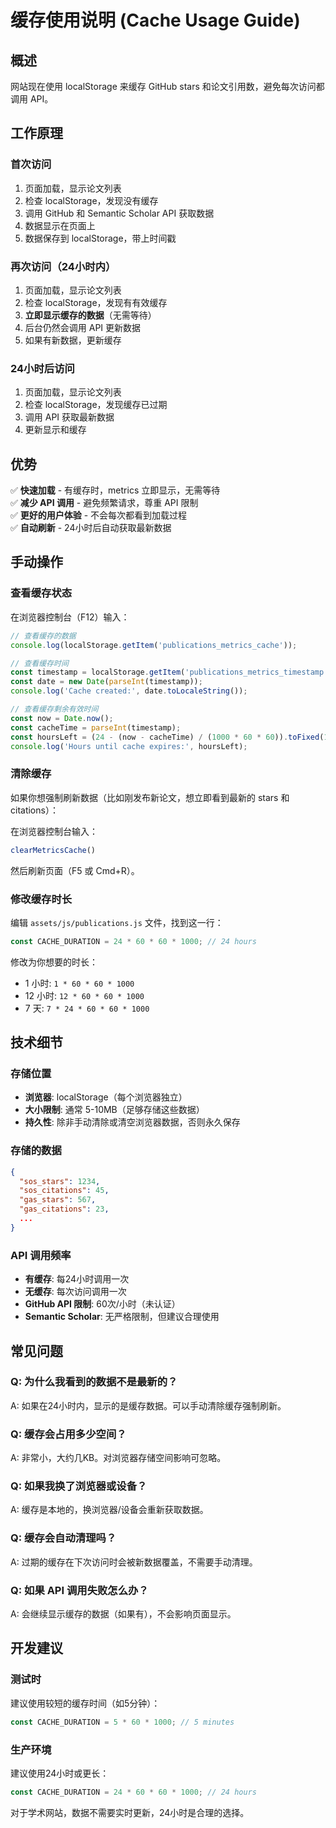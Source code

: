 # 缓存使用说明 (Cache Usage Guide)

## 概述

网站现在使用 localStorage 来缓存 GitHub stars 和论文引用数，避免每次访问都调用 API。

## 工作原理

### 首次访问
1. 页面加载，显示论文列表
2. 检查 localStorage，发现没有缓存
3. 调用 GitHub 和 Semantic Scholar API 获取数据
4. 数据显示在页面上
5. 数据保存到 localStorage，带上时间戳

### 再次访问（24小时内）
1. 页面加载，显示论文列表
2. 检查 localStorage，发现有有效缓存
3. **立即显示缓存的数据**（无需等待）
4. 后台仍然会调用 API 更新数据
5. 如果有新数据，更新缓存

### 24小时后访问
1. 页面加载，显示论文列表
2. 检查 localStorage，发现缓存已过期
3. 调用 API 获取最新数据
4. 更新显示和缓存

## 优势

✅ **快速加载** - 有缓存时，metrics 立即显示，无需等待  
✅ **减少 API 调用** - 避免频繁请求，尊重 API 限制  
✅ **更好的用户体验** - 不会每次都看到加载过程  
✅ **自动刷新** - 24小时后自动获取最新数据  

## 手动操作

### 查看缓存状态
在浏览器控制台（F12）输入：
```javascript
// 查看缓存的数据
console.log(localStorage.getItem('publications_metrics_cache'));

// 查看缓存时间
const timestamp = localStorage.getItem('publications_metrics_timestamp');
const date = new Date(parseInt(timestamp));
console.log('Cache created:', date.toLocaleString());

// 查看缓存剩余有效时间
const now = Date.now();
const cacheTime = parseInt(timestamp);
const hoursLeft = (24 - (now - cacheTime) / (1000 * 60 * 60)).toFixed(1);
console.log('Hours until cache expires:', hoursLeft);
```

### 清除缓存
如果你想强制刷新数据（比如刚发布新论文，想立即看到最新的 stars 和 citations）：

在浏览器控制台输入：
```javascript
clearMetricsCache()
```

然后刷新页面（F5 或 Cmd+R）。

### 修改缓存时长

编辑 `assets/js/publications.js` 文件，找到这一行：
```javascript
const CACHE_DURATION = 24 * 60 * 60 * 1000; // 24 hours
```

修改为你想要的时长：
- 1 小时: `1 * 60 * 60 * 1000`
- 12 小时: `12 * 60 * 60 * 1000`
- 7 天: `7 * 24 * 60 * 60 * 1000`

## 技术细节

### 存储位置
- **浏览器**: localStorage（每个浏览器独立）
- **大小限制**: 通常 5-10MB（足够存储这些数据）
- **持久性**: 除非手动清除或清空浏览器数据，否则永久保存

### 存储的数据
```json
{
  "sos_stars": 1234,
  "sos_citations": 45,
  "gas_stars": 567,
  "gas_citations": 23,
  ...
}
```

### API 调用频率
- **有缓存**: 每24小时调用一次
- **无缓存**: 每次访问调用一次
- **GitHub API 限制**: 60次/小时（未认证）
- **Semantic Scholar**: 无严格限制，但建议合理使用

## 常见问题

### Q: 为什么我看到的数据不是最新的？
A: 如果在24小时内，显示的是缓存数据。可以手动清除缓存强制刷新。

### Q: 缓存会占用多少空间？
A: 非常小，大约几KB。对浏览器存储空间影响可忽略。

### Q: 如果我换了浏览器或设备？
A: 缓存是本地的，换浏览器/设备会重新获取数据。

### Q: 缓存会自动清理吗？
A: 过期的缓存在下次访问时会被新数据覆盖，不需要手动清理。

### Q: 如果 API 调用失败怎么办？
A: 会继续显示缓存的数据（如果有），不会影响页面显示。

## 开发建议

### 测试时
建议使用较短的缓存时间（如5分钟）：
```javascript
const CACHE_DURATION = 5 * 60 * 1000; // 5 minutes
```

### 生产环境
建议使用24小时或更长：
```javascript
const CACHE_DURATION = 24 * 60 * 60 * 1000; // 24 hours
```

对于学术网站，数据不需要实时更新，24小时是合理的选择。

